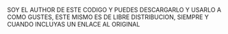 SOY EL AUTHOR DE ESTE CODIGO Y PUEDES DESCARGARLO Y USARLO A COMO GUSTES,
ESTE MISMO ES DE LIBRE DISTRIBUCION, SIEMPRE Y CUANDO INCLUYAS UN ENLACE AL ORIGINAL
